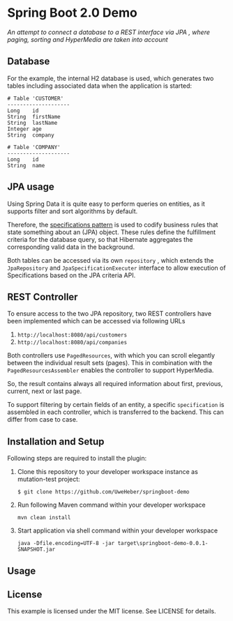 # Spring Boot 2.0 Demo 
_An attempt to connect a database to a REST interface via JPA , where paging, sorting and HyperMedia are taken into account_

## Database
For the example, the internal H2 database is used, which generates two tables including associated data when the application is started:

    # Table 'CUSTOMER'
    --------------------
    Long    id 
    String  firstName
    String  lastName
    Integer age
    String  company
    
    # Table 'COMPANY'
    --------------------
    Long    id 
    String  name

## JPA usage
Using Spring Data it is quite easy to perform queries on entities, as it supports filter and sort algorithms by default.

Therefore, the [specifications pattern][1] is used to codify business rules that state something about an (JPA) object. 
These rules define the fulfillment criteria for the database query, so that Hibernate aggregates the corresponding valid data in the background.

Both tables can be accessed via its own `repository` , which extends the `JpaRepository` and `JpaSpecificationExecuter` 
interface to allow execution of Specifications based on the JPA criteria API.

## REST Controller
To ensure access to the two JPA repository, two REST controllers have been implemented which can be accessed via following URLs
1. `http://localhost:8080/api/customers`
2. `http://localhost:8080/api/companies`

Both controllers use `PagedResources`, with which you can scroll elegantly between the individual result sets (pages). 
This in combination with the `PagedResourcesAssembler` enables the controller to support HyperMedia.

So, the result contains always all required information about first, previous, current, next or last page.

To support filtering by certain fields of an entity, a specific `specification` is assembled in each controller, which is transferred to the backend. This can differ from case to case. 

## Installation and Setup

Following steps are required to install the plugin:

1. Clone this repository to your developer workspace instance as mutation-test project:

    `$ git clone https://github.com/UweHeber/springboot-demo`

2. Run following Maven command within your developer workspace 

    `mvn clean install`

3. Start application via shell command within your developer workspace 

    `java -Dfile.encoding=UTF-8 -jar target\springboot-demo-0.0.1-SNAPSHOT.jar`

## Usage

## License
This example is licensed under the MIT license. See LICENSE for details.


[1]: https://dzone.com/articles/java-using-specification